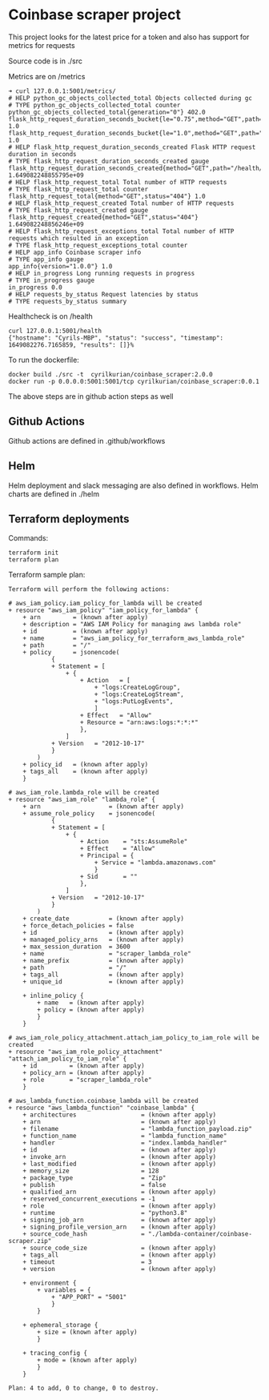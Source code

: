 # Coinbase scraper project

This project looks for the latest price for a token and also has support for metrics for requests

Source code is in ./src

Metrics are on /metrics

    ➜ curl 127.0.0.1:5001/metrics/
    # HELP python_gc_objects_collected_total Objects collected during gc
    # TYPE python_gc_objects_collected_total counter
    python_gc_objects_collected_total{generation="0"} 402.0
    flask_http_request_duration_seconds_bucket{le="0.75",method="GET",path="/metrics",status="308"} 1.0
    flask_http_request_duration_seconds_bucket{le="1.0",method="GET",path="/metrics",status="308"} 1.0
    # HELP flask_http_request_duration_seconds_created Flask HTTP request duration in seconds
    # TYPE flask_http_request_duration_seconds_created gauge
    flask_http_request_duration_seconds_created{method="GET",path="/health/",status="404"} 1.649082248855795e+09
    # HELP flask_http_request_total Total number of HTTP requests
    # TYPE flask_http_request_total counter
    flask_http_request_total{method="GET",status="404"} 1.0
    # HELP flask_http_request_created Total number of HTTP requests
    # TYPE flask_http_request_created gauge
    flask_http_request_created{method="GET",status="404"} 1.649082248856246e+09
    # HELP flask_http_request_exceptions_total Total number of HTTP requests which resulted in an exception
    # TYPE flask_http_request_exceptions_total counter
    # HELP app_info Coinbase scraper info
    # TYPE app_info gauge
    app_info{version="1.0.0"} 1.0
    # HELP in_progress Long running requests in progress
    # TYPE in_progress gauge
    in_progress 0.0
    # HELP requests_by_status Request latencies by status
    # TYPE requests_by_status summary





Healthcheck is on /health

    curl 127.0.0.1:5001/health
    {"hostname": "Cyrils-MBP", "status": "success", "timestamp": 1649082276.7165859, "results": []}%

To run the dockerfile:

    docker build ./src -t  cyrilkurian/coinbase_scraper:2.0.0
    docker run -p 0.0.0.0:5001:5001/tcp cyrilkurian/coinbase_scraper:0.0.1

The above steps are in github action steps as well

## Github Actions
Github actions are defined in .github/workflows

## Helm
Helm deployment and slack messaging are also defined in workflows.
Helm charts are defined in ./helm


## Terraform deployments

Commands:

    terraform init
    terraform plan

Terraform sample plan:

    Terraform will perform the following actions:

    # aws_iam_policy.iam_policy_for_lambda will be created
    + resource "aws_iam_policy" "iam_policy_for_lambda" {
        + arn         = (known after apply)
        + description = "AWS IAM Policy for managing aws lambda role"
        + id          = (known after apply)
        + name        = "aws_iam_policy_for_terraform_aws_lambda_role"
        + path        = "/"
        + policy      = jsonencode(
                {
                + Statement = [
                    + {
                        + Action   = [
                            + "logs:CreateLogGroup",
                            + "logs:CreateLogStream",
                            + "logs:PutLogEvents",
                            ]
                        + Effect   = "Allow"
                        + Resource = "arn:aws:logs:*:*:*"
                        },
                    ]
                + Version   = "2012-10-17"
                }
            )
        + policy_id   = (known after apply)
        + tags_all    = (known after apply)
        }

    # aws_iam_role.lambda_role will be created
    + resource "aws_iam_role" "lambda_role" {
        + arn                   = (known after apply)
        + assume_role_policy    = jsonencode(
                {
                + Statement = [
                    + {
                        + Action    = "sts:AssumeRole"
                        + Effect    = "Allow"
                        + Principal = {
                            + Service = "lambda.amazonaws.com"
                            }
                        + Sid       = ""
                        },
                    ]
                + Version   = "2012-10-17"
                }
            )
        + create_date           = (known after apply)
        + force_detach_policies = false
        + id                    = (known after apply)
        + managed_policy_arns   = (known after apply)
        + max_session_duration  = 3600
        + name                  = "scraper_lambda_role"
        + name_prefix           = (known after apply)
        + path                  = "/"
        + tags_all              = (known after apply)
        + unique_id             = (known after apply)

        + inline_policy {
            + name   = (known after apply)
            + policy = (known after apply)
            }
        }

    # aws_iam_role_policy_attachment.attach_iam_policy_to_iam_role will be created
    + resource "aws_iam_role_policy_attachment" "attach_iam_policy_to_iam_role" {
        + id         = (known after apply)
        + policy_arn = (known after apply)
        + role       = "scraper_lambda_role"
        }

    # aws_lambda_function.coinbase_lambda will be created
    + resource "aws_lambda_function" "coinbase_lambda" {
        + architectures                  = (known after apply)
        + arn                            = (known after apply)
        + filename                       = "lambda_function_payload.zip"
        + function_name                  = "lambda_function_name"
        + handler                        = "index.lambda_handler"
        + id                             = (known after apply)
        + invoke_arn                     = (known after apply)
        + last_modified                  = (known after apply)
        + memory_size                    = 128
        + package_type                   = "Zip"
        + publish                        = false
        + qualified_arn                  = (known after apply)
        + reserved_concurrent_executions = -1
        + role                           = (known after apply)
        + runtime                        = "python3.8"
        + signing_job_arn                = (known after apply)
        + signing_profile_version_arn    = (known after apply)
        + source_code_hash               = "./lambda-container/coinbase-scraper.zip"
        + source_code_size               = (known after apply)
        + tags_all                       = (known after apply)
        + timeout                        = 3
        + version                        = (known after apply)

        + environment {
            + variables = {
                + "APP_PORT" = "5001"
                }
            }

        + ephemeral_storage {
            + size = (known after apply)
            }

        + tracing_config {
            + mode = (known after apply)
            }
        }

    Plan: 4 to add, 0 to change, 0 to destroy.
